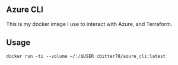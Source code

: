 ## Azure CLI

This is my docker image I use to interact with Azure, and Terraform.

## Usage

```shell
docker run -ti --volume ~/:/$USER cbitter78/azure_cli:latest
```
